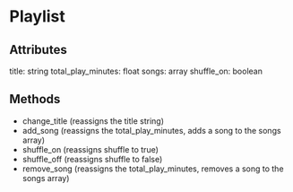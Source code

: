 # Playlist

## Attributes
title: string
total_play_minutes: float
songs: array
shuffle_on: boolean

## Methods
- change_title (reassigns the title string)
- add_song (reassigns the total_play_minutes, adds a song to the songs array)
- shuffle_on (reassigns shuffle to true)
- shuffle_off (reassigns shuffle to false)
- remove_song (reassigns the total_play_minutes, removes a song to the songs array)
